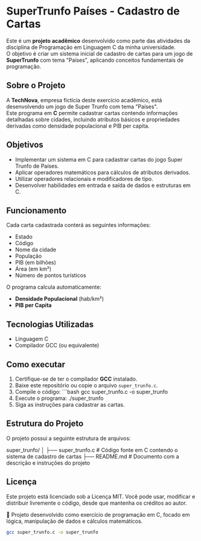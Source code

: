 # SuperTrunfo Países - Cadastro de Cartas

Este é um **projeto acadêmico** desenvolvido como parte das atividades da disciplina de Programação em Linguagem C da minha universidade.  
O objetivo é criar um sistema inicial de cadastro de cartas para um jogo de **SuperTrunfo** com tema "Países", aplicando conceitos fundamentais de programação.

## Sobre o Projeto

A **TechNova**, empresa fictícia deste exercício acadêmico, está desenvolvendo um jogo de Super Trunfo com tema "Países".  
Este programa em **C** permite cadastrar cartas contendo informações detalhadas sobre cidades, incluindo atributos básicos e propriedades derivadas como densidade populacional e PIB per capita.

## Objetivos

- Implementar um sistema em C para cadastrar cartas do jogo Super Trunfo de Países.
- Aplicar operadores matemáticos para cálculos de atributos derivados.
- Utilizar operadores relacionais e modificadores de tipo.
- Desenvolver habilidades em entrada e saída de dados e estruturas em C.

## Funcionamento

Cada carta cadastrada conterá as seguintes informações:

- Estado
- Código
- Nome da cidade
- População
- PIB (em bilhões)
- Área (em km²)
- Número de pontos turísticos

O programa calcula automaticamente:

- **Densidade Populacional** (hab/km²)
- **PIB per Capita**

## Tecnologias Utilizadas

- Linguagem C
- Compilador GCC (ou equivalente)

## Como executar

1. Certifique-se de ter o compilador **GCC** instalado.
2. Baixe este repositório ou copie o arquivo `super_trunfo.c`.
3. Compile o código: ```bash
   gcc super_trunfo.c -o super_trunfo
4. Execute o programa: ./super_trunfo
5. Siga as instruções para cadastrar as cartas.


## Estrutura do Projeto
O projeto possui a seguinte estrutura de arquivos:

super_trunfo/
│
├── super_trunfo.c    # Código fonte em C contendo o sistema de cadastro de cartas
├── README.md         # Documento com a descrição e instruções do projeto


## Licença

Este projeto está licenciado sob a Licença MIT.
Você pode usar, modificar e distribuir livremente o código, desde que mantenha os créditos ao autor.

📌 Projeto desenvolvido como exercício de programação em C, focado em lógica, manipulação de dados e cálculos matemáticos.
   ```bash
   gcc super_trunfo.c -o super_trunfo

